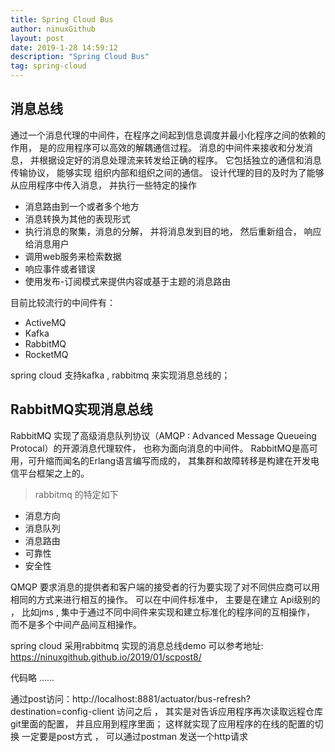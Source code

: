 ```yaml
---
title: Spring Cloud Bus
author: ninuxGithub
layout: post
date: 2019-1-28 14:59:12
description: "Spring Cloud Bus"
tag: spring-cloud
---
```

      

## 消息总线
   通过一个消息代理的中间件，在程序之间起到信息调度并最小化程序之间的依赖的作用， 是的应用程序可以高效的解耦通信过程。
消息的中间件来接收和分发消息， 并根据设定好的消息处理流来转发给正确的程序。 它包括独立的通信和消息传输协议， 能够实现
组织内部和组织之间的通信。 设计代理的目的及时为了能够从应用程序中传入消息， 并执行一些特定的操作
 * 消息路由到一个或者多个地方
 * 消息转换为其他的表现形式
 * 执行消息的聚集，消息的分解， 并将消息发到目的地， 然后重新组合， 响应给消息用户
 * 调用web服务来检索数据
 * 响应事件或者错误
 * 使用发布-订阅模式来提供内容或基于主题的消息路由
 
 目前比较流行的中间件有：
 * ActiveMQ
 * Kafka
 * RabbitMQ
 * RocketMQ
 
 spring cloud 支持kafka , rabbitmq 来实现消息总线的；
 
 
 
## RabbitMQ实现消息总线
  RabbitMQ 实现了高级消息队列协议（AMQP : Advanced Message Queueing Protocal）的开源消息代理软件， 也称为面向消息的中间件。
  RabbitMQ是高可用，可升缩而闻名的Erlang语言编写而成的， 其集群和故障转移是构建在开发电信平台框架之上的。 
  
  > rabbitmq 的特定如下
  * 消息方向
  * 消息队列
  * 消息路由
  * 可靠性
  * 安全性
  
  QMQP 要求消息的提供者和客户端的接受者的行为要实现了对不同供应商可以用相同的方式来进行相互的操作。 可以在中间件标准中， 主要是在建立
  Api级别的 ， 比如jms , 集中于通过不同中间件来实现和建立标准化的程序间的互相操作， 而不是多个中间产品间互相操作。
 

 spring cloud 采用rabbitmq 实现的消息总线demo 可以参考地址:  https://ninuxgithub.github.io/2019/01/scpost8/
  
 代码略 ......
 
 通过post访问：http://localhost:8881/actuator/bus-refresh?destination=config-client
 访问之后 ， 其实是对告诉应用程序再次读取远程仓库git里面的配置， 并且应用到程序里面； 这样就实现了应用程序的在线的配置的切换
 一定要是post方式 ， 可以通过postman 发送一个http请求
 
  